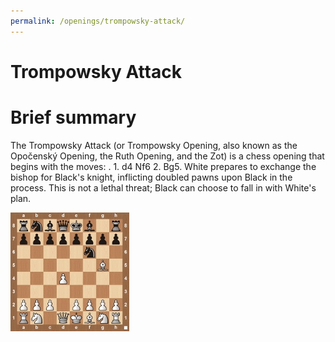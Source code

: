 ```yaml
---
permalink: /openings/trompowsky-attack/
---
```

Trompowsky Attack
=================

# Brief summary


The Trompowsky Attack (or Trompowsky Opening, also known as the Opočenský Opening, the Ruth Opening, and the Zot) is a chess opening that begins with the moves: . 1. d4 Nf6 2. Bg5. White prepares to exchange the bishop for Black's knight, inflicting doubled pawns upon Black in the process. This is not a lethal threat; Black can choose to fall in with White's plan.

<img src="/img/Trompowsky Attack.jpg"/>
